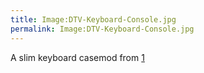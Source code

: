 ```yaml
---
title: Image:DTV-Keyboard-Console.jpg
permalink: Image:DTV-Keyboard-Console.jpg
---
```


A slim keyboard casemod from
[1](http://www.64hdd.com/projects/hardware/c64-dtv64kb.html)
